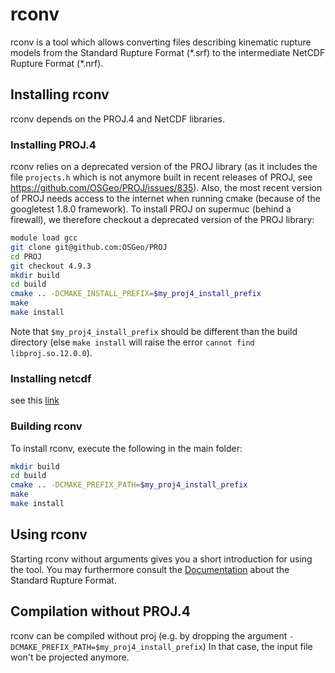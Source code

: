 # rconv

rconv is a tool which allows converting files describing kinematic rupture models
from the Standard Rupture Format (\*.srf) to the intermediate
NetCDF Rupture Format (\*.nrf).

## Installing rconv

rconv depends on the PROJ.4 and NetCDF libraries.

### Installing PROJ.4

rconv relies on a deprecated version of the PROJ library (as it includes the file
`projects.h` which is not anymore built in recent releases of PROJ, see
<https://github.com/OSGeo/PROJ/issues/835>). Also, the most recent version of
PROJ needs access to the internet when running cmake
(because of the googletest 1.8.0 framework).
To install PROJ on supermuc (behind a firewall), we therefore
checkout a deprecated version of the PROJ library:

```bash
module load gcc
git clone git@github.com:OSGeo/PROJ
cd PROJ
git checkout 4.9.3
mkdir build
cd build
cmake .. -DCMAKE_INSTALL_PREFIX=$my_proj4_install_prefix
make
make install
```

Note that `$my_proj4_install_prefix` should be different than the build directory
(else `make install` will raise the error `cannot find libproj.so.12.0.0`).

### Installing netcdf

see this [link](https://seissol.readthedocs.io/en/latest/compilation.html#installing-netcdf)

### Building rconv

To install rconv, execute the following in the main folder:

```bash
mkdir build
cd build
cmake .. -DCMAKE_PREFIX_PATH=$my_proj4_install_prefix
make
make install
```

## Using rconv

Starting rconv without arguments gives you a short introduction for using the tool.
You may furthermore consult the [Documentation](https://seissol.readthedocs.io/en/latest/standard-rupture-format.html)
about the Standard Rupture Format.

## Compilation without PROJ.4

rconv can be compiled without proj (e.g. by dropping the argument `-DCMAKE_PREFIX_PATH=$my_proj4_install_prefix`)
In that case, the input file won't be projected anymore.
